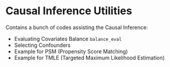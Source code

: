 # Causal Inference Utilities

Contains a bunch of codes assisting the Causal Inference:
- Evaluating Covariates Balance `balance_eval`
- Selecting Confounders 
- Example for PSM (Propensity Score Matching)
- Example for TMLE (Targeted Maximum Likelihood Estimation)
